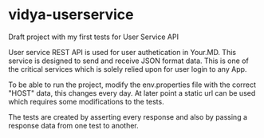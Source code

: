 # vidya-userservice
Draft project with my first tests for User Service API

User service REST API is used for user authetication in Your.MD. This service is designed to send and receive JSON format data.
This is one of the critical services which is solely relied upon for user login to any App.

To be able to run the project, modify the env.properties file with the correct "HOST" data, this changes every day. 
At later point a static url can be used which requires some modifications to the tests. 

The tests are created by asserting every response and also by passing a response data from one test to another.
